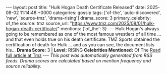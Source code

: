 --- layout: post title: "Hulk Hogan Death Certificate Released" date: 2025-08-02 11:14:48 +0000 categories: gossip tags: ['of-the', 'auto-discovered', 'new', 'source-tmz', 'drama-rising'] drama_score: 3 primary_celebrity: of_the source: tmz source_url: "https://www.tmz.com/2025/08/01/hulk-hogan-death-certificate/" mentions: {'of_the': 3} --- Hulk Hogan's always going to be remembered as one of the most famous wrestlers of all time ... and that even holds true on his death certificate. TMZ Sports obtained the certification of death for Hulk ... and as you can see, the document lists his… **Drama Score:** 3 | **Level:** RISING **Celebrities Mentioned:** Of The [Read full article at Tmz](https://www.tmz.com/2025/08/01/hulk-hogan-death-certificate/) --- *This post was automatically generated from RSS feeds. Drama scores are calculated based on mention frequency and source reliability.*